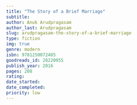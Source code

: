 ```yaml
---
title: "The Story of a Brief Marriage"
subtitle: 
author: Anuk Arudpragasam
author_last: Arudpragasam
slug: arudpragasam-the-story-of-a-brief-marriage
type: fiction
img: true
genre: modern
isbn: 9781250072405
goodreads_id: 28220955
publish_year: 2016
pages: 208
rating: 
date_started:
date_completed:
priority: low
---
```

